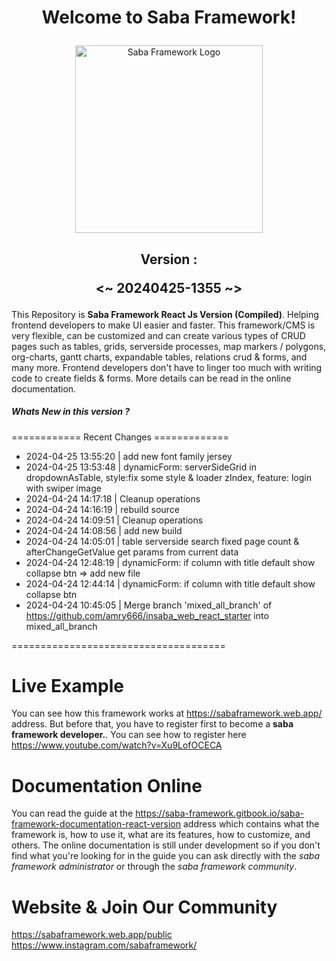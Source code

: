 # <p align="center">Welcome to Saba Framework!</p>

<p align="center"><img src="https://res.cloudinary.com/insaba/image/upload/v1700625287/saba_framework/logo_saba_framework_gqw72y.png" alt="Saba Framework Logo" width="300"></p>

## <p align="center">Version : </p><p align="center"><~ 20240425-1355 ~></p>

This Repository is **Saba Framework React Js Version (Compiled)**. Helping frontend developers to make UI easier and faster. This framework/CMS is very flexible, can be customized and can create various types of CRUD pages such as tables, grids, serverside processes, map markers / polygons, org-charts, gantt charts, expandable tables, relations crud & forms, and many more. Frontend developers don't have to linger too much with writing code to create fields & forms. More details can be read in the online documentation.

##### Whats New in this version ?

============ Recent Changes =============

- 2024-04-25 13:55:20 | add new font family jersey
- 2024-04-25 13:53:48 | dynamicForm: serverSideGrid in dropdownAsTable, style:fix some style & loader zIndex, feature: login with swiper image
- 2024-04-24 14:17:18 | Cleanup operations
- 2024-04-24 14:16:19 | rebuild source
- 2024-04-24 14:09:51 | Cleanup operations
- 2024-04-24 14:08:56 | add new build
- 2024-04-24 14:05:01 | table serverside search fixed page count & afterChangeGetValue get params from current data
- 2024-04-24 12:48:19 | dynamicForm: if column with title default show collapse btn => add new file
- 2024-04-24 12:44:14 | dynamicForm: if column with title default show collapse btn
- 2024-04-24 10:45:05 | Merge branch 'mixed_all_branch' of https://github.com/amry666/insaba_web_react_starter into mixed_all_branch

=====================================

# Live Example

You can see how this framework works at https://sabaframework.web.app/ address. But before that, you have to register first to become a **saba framework developer.**. You can see how to register here https://www.youtube.com/watch?v=Xu9LofOCECA

# Documentation Online

You can read the guide at the https://saba-framework.gitbook.io/saba-framework-documentation-react-version address which contains what the framework is, how to use it, what are its features, how to customize, and others. The online documentation is still under development so if you don't find what you're looking for in the guide you can ask directly with the _saba framework administrator_ or through the _saba framework community_.

# Website & Join Our Community

https://sabaframework.web.app/public
https://www.instagram.com/sabaframework/

